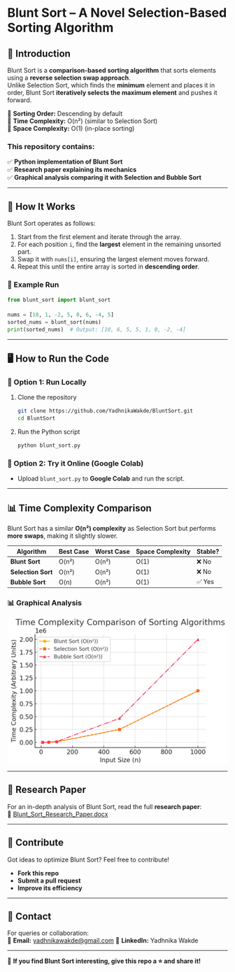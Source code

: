 # Blunt Sort – A Novel Selection-Based Sorting Algorithm  

## 📌 Introduction  
Blunt Sort is a **comparison-based sorting algorithm** that sorts elements using a **reverse selection swap approach**.  
Unlike Selection Sort, which finds the **minimum** element and places it in order, Blunt Sort **iteratively selects the maximum element** and pushes it forward.  

🔹 **Sorting Order:** Descending by default  
🔹 **Time Complexity:** O(n²) (similar to Selection Sort)  
🔹 **Space Complexity:** O(1) (in-place sorting)  

### **This repository contains:**  
✅ **Python implementation of Blunt Sort**  
✅ **Research paper explaining its mechanics**  
✅ **Graphical analysis comparing it with Selection and Bubble Sort**  

---  

## 🚀 How It Works  
Blunt Sort operates as follows:  
1. Start from the first element and iterate through the array.  
2. For each position `i`, find the **largest** element in the remaining unsorted part.  
3. Swap it with `nums[i]`, ensuring the largest element moves forward.  
4. Repeat this until the entire array is sorted in **descending order**.  

### 📌 Example Run  
```python
from blunt_sort import blunt_sort

nums = [10, 1, -2, 5, 0, 6, -4, 5]
sorted_nums = blunt_sort(nums)
print(sorted_nums)  # Output: [10, 6, 5, 5, 1, 0, -2, -4]
```  

---  

## 🖥 How to Run the Code  
### 🔹 Option 1: Run Locally  
1. Clone the repository  
   ```bash
   git clone https://github.com/YadhnikaWakde/BluntSort.git
   cd BluntSort
   ```  
2. Run the Python script  
   ```bash
   python blunt_sort.py
   ```  

### 🔹 Option 2: Try it Online (Google Colab)  
- Upload `blunt_sort.py` to **Google Colab** and run the script.  

---  

## 📊 Time Complexity Comparison  
Blunt Sort has a similar **O(n²) complexity** as Selection Sort but performs **more swaps**, making it slightly slower.  

| Algorithm      | Best Case | Worst Case | Space Complexity | Stable? |
|---------------|----------|------------|-----------------|---------|
| **Blunt Sort**  | O(n²)   | O(n²)      | O(1)            | ❌ No |
| **Selection Sort** | O(n²) | O(n²) | O(1) | ❌ No |
| **Bubble Sort** | O(n) | O(n²) | O(1) | ✅ Yes |  

### 📊 Graphical Analysis  
![Time Complexity Graph](Blunt_Sort_Complexity_Graph.png)  

---  

## 📄 Research Paper  
For an in-depth analysis of Blunt Sort, read the full **research paper**:  
📄 [Blunt_Sort_Research_Paper.docx](Blunt_Sort_Research_Paper.docx)  

---  

## 📢 Contribute  
Got ideas to optimize Blunt Sort? Feel free to contribute!  
- **Fork this repo**  
- **Submit a pull request**  
- **Improve its efficiency**  

---  

## 📩 Contact  
For queries or collaboration:  
📧 **Email:** yadhnikawakde@gmail.com
🔗 **LinkedIn:** Yadhnika Wakde

---  

🚀 **If you find Blunt Sort interesting, give this repo a ⭐ and share it!**  
